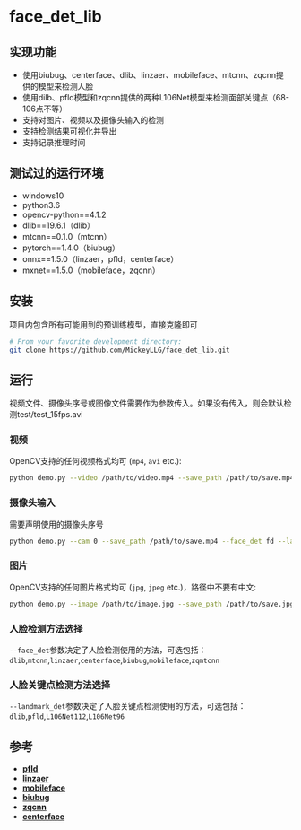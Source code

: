 # face_det_lib
## 实现功能
-  使用biubug、centerface、dlib、linzaer、mobileface、mtcnn、zqcnn提供的模型来检测人脸
-  使用dilb、pfld模型和zqcnn提供的两种L106Net模型来检测面部关键点（68-106点不等）
-  支持对图片、视频以及摄像头输入的检测
-  支持检测结果可视化并导出
-  支持记录推理时间
## 测试过的运行环境
-  windows10
-  python3.6
-  opencv-python==4.1.2
-  dlib==19.6.1（dlib）
-  mtcnn==0.1.0（mtcnn）
-  pytorch==1.4.0（biubug）
-  onnx==1.5.0（linzaer，pfld，centerface）
-  mxnet==1.5.0（mobileface，zqcnn）
## 安装
项目内包含所有可能用到的预训练模型，直接克隆即可
```bash
# From your favorite development directory:
git clone https://github.com/MickeyLLG/face_det_lib.git
```
## 运行
视频文件、摄像头序号或图像文件需要作为参数传入。如果没有传入，则会默认检测test/test_15fps.avi
### 视频

OpenCV支持的任何视频格式均可 (`mp4`, `avi` etc.):

```bash
python demo.py --video /path/to/video.mp4 --save_path /path/to/save.mp4 --face_det fd --landmark_det ld
```
### 摄像头输入

需要声明使用的摄像头序号

```bash
python demo.py --cam 0 --save_path /path/to/save.mp4 --face_det fd --landmark_det ld
```
### 图片

OpenCV支持的任何图片格式均可 (`jpg`, `jpeg` etc.)，路径中不要有中文:

```bash
python demo.py --image /path/to/image.jpg --save_path /path/to/save.jpg --face_det fd --landmark_det ld
```
### 人脸检测方法选择
`--face_det`参数决定了人脸检测使用的方法，可选包括：  
`dlib`,`mtcnn`,`linzaer`,`centerface`,`biubug`,`mobileface`,`zqmtcnn`
### 人脸关键点检测方法选择
`--landmark_det`参数决定了人脸关键点检测使用的方法，可选包括：
`dlib`,`pfld`,`L106Net112`,`L106Net96`
## 参考
- [**pfld**](https://github.com/xindongzhang/MNN-APPLICATIONS "pfld")
- [**linzaer**](https://github.com/Linzaer/Ultra-Light-Fast-Generic-Face-Detector-1MB "linzaer")
- [**mobileface**](https://github.com/becauseofAI/MobileFace "mobileface")
- [**biubug**](https://github.com/biubug6/Face-Detector-1MB-with-landmark "biugbug")
- [**zqcnn**](https://github.com/zuoqing1988/train-mtcnn-head "zqcnn")
- [**centerface**](https://github.com/Star-Clouds/centerface "centerface")
